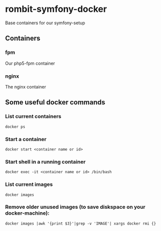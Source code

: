 # rombit-symfony-docker
Base containers for our symfony-setup



## Containers

### fpm
Our php5-fpm container

### nginx
The nginx container



## Some useful docker commands

### List current containers
`docker ps`

### Start a container
`docker start <container name or id>`

### Start shell in a running container
`docker exec -it <container name or id> /bin/bash`

### List current images
`docker images`

### Remove older unused images (to save diskspace on your docker-machine):
`docker images |awk '{print $3}'|grep -v 'IMAGE'| xargs docker rmi {}`
